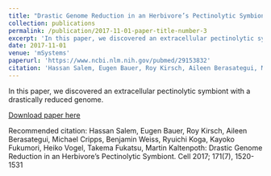 ```yaml
---
title: "Drastic Genome Reduction in an Herbivore’s Pectinolytic Symbiont"
collection: publications
permalink: /publication/2017-11-01-paper-title-number-3
excerpt: 'In this paper, we discovered an extracellular pectinolytic symbiont with a drastically reduced genome.'
date: 2017-11-01
venue: 'mSystems'
paperurl: 'https://www.ncbi.nlm.nih.gov/pubmed/29153832'
citation: 'Hassan Salem, Eugen Bauer, Roy Kirsch, Aileen Berasategui, Michael Cripps, Benjamin Weiss, Ryuichi Koga, Kayoko Fukumori, Heiko Vogel, Takema Fukatsu, Martin Kaltenpoth. (2017). &quot;Drastic Genome Reduction in an Herbivore’s Pectinolytic Symbiont&quot; <i>Cell</i>. 171(7).'
---
```

In this paper, we discovered an extracellular pectinolytic symbiont with a drastically reduced genome.

[Download paper here](https://www.ncbi.nlm.nih.gov/pubmed/29153832)

Recommended citation: Hassan Salem, Eugen Bauer, Roy Kirsch, Aileen Berasategui, Michael Cripps, Benjamin Weiss, Ryuichi Koga, Kayoko Fukumori, Heiko Vogel, Takema Fukatsu, Martin Kaltenpoth: Drastic Genome Reduction in an Herbivore’s Pectinolytic Symbiont. Cell 2017; 171(7), 1520-1531 